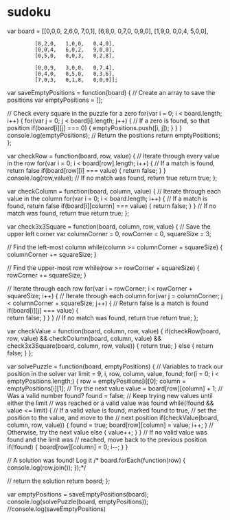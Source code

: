 # sudoku
var board = [[0,0,0,   2,6,0,   7,0,1],
             [6,8,0,   0,7,0,   0,9,0], 
             [1,9,0,   0,0,4,   5,0,0], 

             [8,2,0,   1,0,0,   0,4,0],
             [0,0,4,   6,0,2,   9,0,0],
             [0,5,0,   0,0,3,   0,2,8],

             [0,0,9,   3,0,0,   0,7,4],
             [0,4,0,   0,5,0,   0,3,6],
             [7,0,3,   0,1,8,   0,0,0]];

var saveEmptyPositions = function(board) {
  // Create an array to save the positions
  var emptyPositions = [];
  

  // Check every square in the puzzle for a zero
  for(var i = 0; i < board.length; i++) {
    for(var j = 0; j < board[i].length; j++) {
      // If a zero is found, so that position
      if(board[i][j] === 0) {
        emptyPositions.push([i, j]);
      }
    }
  }
  console.log(emptyPositions);
  // Return the positions
  return emptyPositions;
};

var checkRow = function(board, row, value) {
  // Iterate through every value in the row
  for(var i = 0; i < board[row].length; i++) {
    // If a match is found, return false
    if(board[row][i] === value) {
      return false;
    }
  }
  console.log(row,value);
  // If no match was found, return true
  return true;
};

var checkColumn = function(board, column, value) {
  // Iterate through each value in the column
  for(var i = 0; i < board.length; i++) {
    // If a match is found, return false
    if(board[i][column] === value) {
      return false;
    }
  }
  // If no match was found, return true
  return true;
};

var check3x3Square = function(board, column, row, value) {
  // Save the upper left corner
  var columnCorner = 0,
      rowCorner = 0,
      squareSize = 3;

  // Find the left-most column
  while(column >= columnCorner + squareSize) {
    columnCorner += squareSize;
  }

  // Find the upper-most row
  while(row >= rowCorner + squareSize) {
    rowCorner += squareSize;
  }

  // Iterate through each row
  for(var i = rowCorner; i < rowCorner + squareSize; i++) {
    // Iterate through each column
    for(var j = columnCorner; j < columnCorner + squareSize; j++) {
      // Return false is a match is found
      if(board[i][j] === value) {        
        return false;
      }
    }
  }
  // If no match was found, return true
  return true;
};

var checkValue = function(board, column, row, value) {
  if(checkRow(board, row, value) &&
    checkColumn(board, column, value) &&
    check3x3Square(board, column, row, value)) {
    return true;
  } else {
    return false;
  }
};

var solvePuzzle = function(board, emptyPositions) {
  // Variables to track our position in the solver
  var limit = 9,
      i, row, column, value, found;
  for(i = 0; i < emptyPositions.length;) {
    row = emptyPositions[i][0];
    column = emptyPositions[i][1];
    // Try the next value
    value = board[row][column] + 1;
    // Was a valid number found?
    found = false;
    // Keep trying new values until either the limit
    // was reached or a valid value was found
    while(!found && value <= limit) {
      // If a valid value is found, marked found to true,
      // set the position to the value, and move to the
      // next position
      if(checkValue(board, column, row, value)) {
        found = true;
        board[row][column] = value;
        i++;
      } 
      // Otherwise, try the next value
      else {
        value++;
      }
    }
    // If no valid value was found and the limit was
    // reached, move back to the previous position
    if(!found) {
      board[row][column] = 0;
      i--;
    }
  }

  // A solution was found! Log it
 /* board.forEach(function(row) {
    console.log(row.join());
  });*/

  // return the solution
  return board;
};

var emptyPositions = saveEmptyPositions(board);
console.log(solvePuzzle(board, emptyPositions));
//console.log(saveEmptyPositions)
